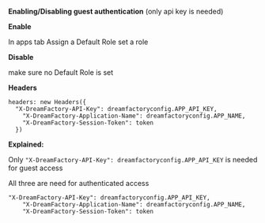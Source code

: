 **Enabling/Disabling guest authentication** (only api key is needed)

**Enable**

In apps tab Assign a Default Role set a role

**Disable**

make sure no Default Role is set 

**Headers**


    headers: new Headers({
      "X-DreamFactory-API-Key": dreamfactoryconfig.APP_API_KEY,
        "X-DreamFactory-Application-Name": dreamfactoryconfig.APP_NAME,
        "X-DreamFactory-Session-Token": token
      })

**Explained:**

Only `"X-DreamFactory-API-Key": dreamfactoryconfig.APP_API_KEY` is needed for guest access

All three are need for authenticated access

    "X-DreamFactory-API-Key": dreamfactoryconfig.APP_API_KEY,
        "X-DreamFactory-Application-Name": dreamfactoryconfig.APP_NAME,
        "X-DreamFactory-Session-Token": token



